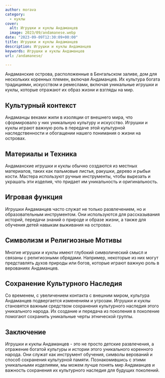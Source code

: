 ```yaml
---
author: morava
category:
  - куклы
cover:
  alt: Игрушки и куклы Андаманцев
  image: 2023/09/andamanese.webp
date: "2023-09-09T12:30:09+00:00"
title: Игрушки и куклы Андаманцев
description: Игрушки и куклы Андаманцев
keywords: Игрушки и куклы Андаманцев
url: /andamanese/

---
```

Андаманские острова, расположенные в Бенгальском заливе, дом для нескольких коренных племен, включая Андаманцев. Их культура богата традициями, искусством и ремеслами, включая уникальные игрушки и куклы, которые отражают их образ жизни и взгляды на мир.

## Культурный контекст

Андаманцы веками жили в изоляции от внешнего мира, что сформировало у них уникальную культуру и искусство. Игрушки и куклы играют важную роль в передаче этой культурной наследственности и обогащении нашего понимания о жизни на островах.

## Материалы и Техника

Андаманские игрушки и куклы обычно создаются из местных материалов, таких как пальмовые листья, ракушки, дерево и рыбьи кости. Мастера используют ручные инструменты, чтобы вырезать и украшать эти изделия, что придает им уникальность и оригинальность.

## Игровая функция

Игрушки Андаманцев часто служат не только развлечением, но и образовательным инструментом. Они используются для рассказывания историй, передачи знаний о природе и образе жизни, а также для обучения детей навыкам выживания на островах.

## Символизм и Религиозные Мотивы

Многие игрушки и куклы имеют глубокий символический смысл и связаны с религиозными обрядами. Например, некоторые из них могут представлять духов природы или богов, которые играют важную роль в верованиях Андаманцев.

## Сохранение Культурного Наследия

Со временем, с увеличением контакта с внешним миром, культура Андаманцев подвергается изменениям и угрозам. Игрушки и куклы становятся важным средством сохранения культурного наследия этого уникального народа. Их создание и передача из поколения в поколение помогают сохранить уникальные черты этнической группы.

## Заключение

Игрушки и куклы Андаманцев \- это не просто детские развлечения, а отражение богатой культуры и истории этого уникального коренного народа. Они служат как инструмент обучения, символы верований и способ сохранения культурной памяти. Познакомившись с этими уникальными изделиями, мы можем лучше понять мир Андаманцев и важность сохранения их культурного наследия для будущих поколений.
